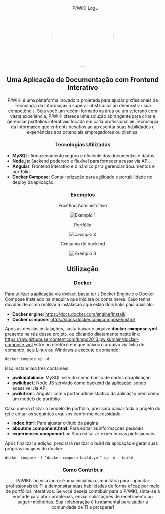 <p align="center">
  <img src="https://github.com/kmpc2013/pwiki/assets/53223968/31d838fe-94a1-429f-b623-f46015498c44" alt="P/WIKI Logo" width="200" style="border-radius:50%">
</p>

## <p align="center">Uma Aplicação de Documentação com Frontend Interativo</p>

<p align="center">P/WIKI é uma plataforma inovadora projetada para ajudar profissionais de Tecnologia da Informação a superar obstáculos ao demonstrar sua competência. Seja você um recém-formado na área ou um veterano com vasta experiência, P/WIKI oferece uma solução abrangente para criar e gerenciar portfólios interativos focada em cada profissional de Tecnologia da Informação que enfrenta desafios ao apresentar suas habilidades e experiências aos potenciais empregadores ou clientes.</p>

### <p align="center">Tecnologias Utilizadas</p>

- **MySQL**: Armazenamento seguro e eficiente dos documentos e dados.
- **Node.js**: Backend poderoso e flexível para fornecer acesso via API.
- **Angular**: Frontend interativo e dinâmico para gerenciar documentos e portfólio.
- **Docker Compose**: Containerização para agilidade e portabilidade no deploy da aplicação.

### <p align="center">Exemplos</p>

<p align="center">FrontEnd Administrativo</p>
<p align="center" style="display: block">
  <img src="https://github.com/kmpc2013/pwiki/assets/53223968/fa5c2e9d-829d-403e-be5b-83ef870d98ba" alt="Exemplo 1">
</p>
<p align="center">Portfólio</p>
<p align="center" style="display: block">
  <img src="https://github.com/kmpc2013/pwiki/assets/53223968/6887db9c-dc9b-4c3c-9386-f477952831ba" alt="Exemplo 2">
</p>
<p align="center">Consumo do backend</p>
<p align="center" style="display: block">
  <img src="https://github.com/kmpc2013/pwiki/assets/53223968/36045bf1-a32a-4860-baaa-d2c090efe875" alt="Exemplo 3">
</p>

## <p align="center">Utilização</p>
### <p align="center">Docker</p>
Para utilizar a aplicação via docker, basta ter a Docker Engine e o Docker Compose instalado na maquina que iniciará os containeres. Caso tenha dúvidas de como realizar a instalação aqui estão dois links para auxilialo:
- **Docker engine**: https://docs.docker.com/engine/install/
- **Docker compose**: https://docs.docker.com/compose/install/

Após as devidas instalações, basta baixar o arquivo **docker-compose.yml** presente na raiz desse projeto, ou clicando diretamente neste link: https://raw.githubusercontent.com/kmpc2013/pwiki/main/docker-compose.yml
Entre no diretório em que baixou o arquivo via linha de comando, seja Linux ou Windows e execute o comando:
```
docker compose up -d
```

Isso instanciara tres containers:
- **pwikidatabase**: MySQL servido como banco de dados da aplicação
- **pwikiback**: Node.JS servindo como backend da aplicação, sendo acessivel via API
- **pwikifront**: Angular com o portar administrativo da aplicação bem como um modelo de portfólio

Caso queira utilizar o modelo de portfólio, precisará baixar todo o projeto do git e editar os seguintes arquivos conforme necessidade:
- **index.html**: Para ajustar o título da página
- **aboutme.component.html**: Para editar as informações pessoais
- **experiences.component.ts**: Para editar as experiencias profissionais

Após finalizar a edição, precisará realizar o build da aplicação e gerar suas próprias imagens do docker:
```
docker compose -f "docker-compose-build.yml" up -d --build
```

### <p align="center">Como Contribuir</p>

<p align="center">
  P/WIKI não visa lucro; é uma iniciativa comunitária para capacitar profissionais de TI a demonstrar suas habilidades de forma eficaz por meio de portfólios interativos. Se você deseja contribuir para o P/WIKI, sinta-se à vontade para abrir problemas, enviar solicitações de recebimento ou sugerir melhorias. Sua colaboração é fundamental para ajudar a comunidade de TI a prosperar!
</p>
